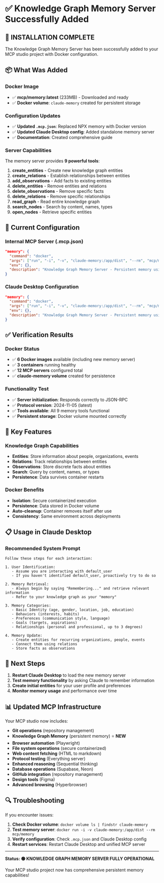 # ✅ Knowledge Graph Memory Server Successfully Added

## 🎉 **INSTALLATION COMPLETE**

The Knowledge Graph Memory Server has been successfully added to your MCP studio project with Docker configuration.

## 📦 **What Was Added**

### **Docker Image**
- ✅ **mcp/memory:latest** (233MB) - Downloaded and ready
- ✅ **Docker volume**: `claude-memory` created for persistent storage

### **Configuration Updates**
- ✅ **Updated `.mcp.json`**: Replaced NPX memory with Docker version
- ✅ **Updated Claude Desktop config**: Added standalone memory server
- ✅ **Documentation**: Created comprehensive guide

### **Server Capabilities**
The memory server provides **9 powerful tools**:

1. **create_entities** - Create new knowledge graph entities
2. **create_relations** - Establish relationships between entities  
3. **add_observations** - Add facts to existing entities
4. **delete_entities** - Remove entities and relations
5. **delete_observations** - Remove specific facts
6. **delete_relations** - Remove specific relationships
7. **read_graph** - Read entire knowledge graph
8. **search_nodes** - Search by content, names, types
9. **open_nodes** - Retrieve specific entities

## 🔧 **Current Configuration**

### **Internal MCP Server (.mcp.json)**
```json
"memory": {
  "command": "docker",
  "args": ["run", "-i", "-v", "claude-memory:/app/dist", "--rm", "mcp/memory"],
  "env": {},
  "description": "Knowledge Graph Memory Server - Persistent memory using local knowledge graph (Docker-based)"
}
```

### **Claude Desktop Configuration**
```json
"memory": {
  "command": "docker",
  "args": ["run", "-i", "-v", "claude-memory:/app/dist", "--rm", "mcp/memory"],
  "env": {},
  "description": "Knowledge Graph Memory Server - Persistent memory using local knowledge graph (Docker-based)"
}
```

## ✅ **Verification Results**

### **Docker Status**
- ✅ **6 Docker images** available (including new memory server)
- ✅ **3 containers** running healthy
- ✅ **12 MCP servers** configured total
- ✅ **claude-memory volume** created for persistence

### **Functionality Test**
- ✅ **Server initialization**: Responds correctly to JSON-RPC
- ✅ **Protocol version**: 2024-11-05 (latest)
- ✅ **Tools available**: All 9 memory tools functional
- ✅ **Persistent storage**: Docker volume mounted correctly

## 🚀 **Key Features**

### **Knowledge Graph Capabilities**
- **Entities**: Store information about people, organizations, events
- **Relations**: Track relationships between entities
- **Observations**: Store discrete facts about entities
- **Search**: Query by content, names, or types
- **Persistence**: Data survives container restarts

### **Docker Benefits**
- **Isolation**: Secure containerized execution
- **Persistence**: Data stored in Docker volume
- **Auto-cleanup**: Container removes itself after use
- **Consistency**: Same environment across deployments

## 📋 **Usage in Claude Desktop**

### **Recommended System Prompt**
```
Follow these steps for each interaction:

1. User Identification:
   - Assume you are interacting with default_user
   - If you haven't identified default_user, proactively try to do so

2. Memory Retrieval:
   - Always begin by saying "Remembering..." and retrieve relevant information
   - Refer to your knowledge graph as your "memory"

3. Memory Categories:
   - Basic Identity (age, gender, location, job, education)
   - Behaviors (interests, habits)
   - Preferences (communication style, language)
   - Goals (targets, aspirations)
   - Relationships (personal and professional, up to 3 degrees)

4. Memory Update:
   - Create entities for recurring organizations, people, events
   - Connect them using relations
   - Store facts as observations
```

## 🎯 **Next Steps**

1. **Restart Claude Desktop** to load the new memory server
2. **Test memory functionality** by asking Claude to remember information
3. **Create initial entities** for your user profile and preferences
4. **Monitor memory usage** and performance over time

## 📊 **Updated MCP Infrastructure**

Your MCP studio now includes:
- **Git operations** (repository management)
- **Knowledge Graph Memory** (persistent memory) ⭐ **NEW**
- **Browser automation** (Playwright)
- **File system operations** (secure containerized)
- **Web content fetching** (HTML to markdown)
- **Protocol testing** (Everything server)
- **Enhanced reasoning** (Sequential thinking)
- **Database operations** (Supabase, Neon)
- **GitHub integration** (repository management)
- **Design tools** (Figma)
- **Advanced browsing** (Hyperbrowser)

## 🔍 **Troubleshooting**

If you encounter issues:
1. **Check Docker volume**: `docker volume ls | findstr claude-memory`
2. **Test memory server**: `docker run -i -v claude-memory:/app/dist --rm mcp/memory`
3. **Verify configuration**: Check `.mcp.json` and Claude Desktop config
4. **Restart services**: Restart Claude Desktop and unified MCP server

---

**Status: 🟢 KNOWLEDGE GRAPH MEMORY SERVER FULLY OPERATIONAL**

Your MCP studio project now has comprehensive persistent memory capabilities!
